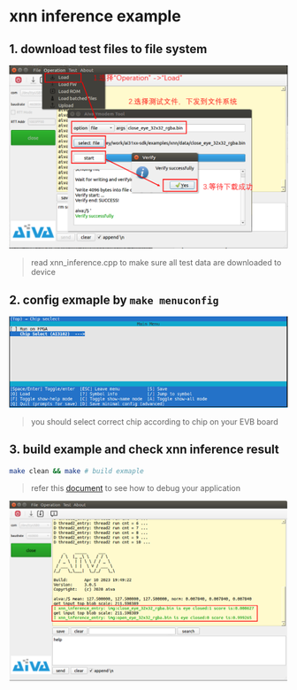 # xnn inference example

## 1. download test files to file system

![download files](./doc/download_files.PNG)

> read xnn_inference.cpp to make sure all test data are downloaded to device

## 2. config exmaple by `make menuconfig`

![select correct chip](./doc/chip_select.png)

> you should select correct chip according to chip on your EVB board

## 3. build example and check xnn inference result

```bash
make clean && make # build exmaple
```

> refer this [document](./../../README.md) to see how to debug your application

![inference result](./doc/inference_result.PNG)
